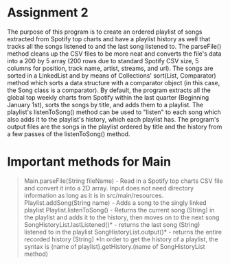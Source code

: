 # Assignment 2
The purpose of this program is to create an ordered playlist of songs extracted from Spotify top charts and have a playlist history as well that tracks all the songs listened to and the last song listened to. The parseFile() method cleans up the CSV files to be more neat and converts the file's data into a 200 by 5 array (200 rows due to standard Spotify CSV size, 5 columns for position, track name, artist, streams, and url). The songs are sorted in a LinkedList and by means of Collections' sort(List<E>, Comparator<E>) method which sorts a data structure with a comparator object (in this case, the Song class is a comparator). By default, the program extracts all the global top weekly charts from Spotify within the last quarter (Beginning January 1st), sorts the songs by title, and adds them to a playlist. The playlist's listenToSong() method can be used to "listen" to each song which also adds it to the playlist's history, which each playlist has. The program's output files are the songs in the playlist ordered by title and the history from a few passes of the listenToSong() method.

# Important methods for Main
>Main.parseFile(String fileName) - Read in a Spotify top charts CSV file and convert it into a 2D array. Input does not need directory information as long as it is in src/main/resources.
>Playlist.addSong(String name) - Adds a song to the singly linked playlist
>Playlist.listenToSong() - Returns the current song (String) in the playlist and adds it to the history, then moves on to the next song
>SongHistoryList.lastListened()* - returns the last song (String) listened to in the playlist
>SongHistoryList.output()* - returns the entire recorded history (String)
*In order to get the history of a playlist, the syntax is (name of playlist).getHistory.(name of SongHistoryList method)
